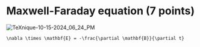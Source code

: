 # Maxwell-Faraday equation (7 points)
![TeXnique-10-15-2024_06_24_PM](https://github.com/user-attachments/assets/71a47775-78ef-4595-ac34-0b40acf6c865)
```
\nabla \times \mathbf{E} = -\frac{\partial \mathbf{B}}{\partial t}
```
